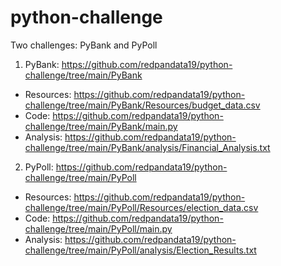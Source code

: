 # python-challenge

Two challenges: PyBank and PyPoll
1. PyBank: https://github.com/redpandata19/python-challenge/tree/main/PyBank
- Resources: https://github.com/redpandata19/python-challenge/tree/main/PyBank/Resources/budget_data.csv
- Code: https://github.com/redpandata19/python-challenge/tree/main/PyBank/main.py
- Analysis: https://github.com/redpandata19/python-challenge/tree/main/PyBank/analysis/Financial_Analysis.txt
2. PyPoll: https://github.com/redpandata19/python-challenge/tree/main/PyPoll
- Resources: https://github.com/redpandata19/python-challenge/tree/main/PyPoll/Resources/election_data.csv
- Code: https://github.com/redpandata19/python-challenge/tree/main/PyPoll/main.py
- Analysis: https://github.com/redpandata19/python-challenge/tree/main/PyPoll/analysis/Election_Results.txt
